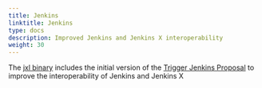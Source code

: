 ```yaml
---
title: Jenkins
linktitle: Jenkins
type: docs
description: Improved Jenkins and Jenkins X interoperability
weight: 30
---
```



The [jxl binary](/docs/labs/jxl/) includes the initial version of the [Trigger Jenkins Proposal](https://github.com/jstrachan/enhancements/blob/jenkins-trigger/proposals/trigger-jenkins/README.md) to improve the interoperability of Jenkins and Jenkins X

